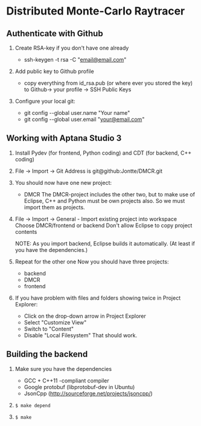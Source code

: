 
Distributed Monte-Carlo Raytracer
=================================

Authenticate with Github
--------------------
1. Create RSA-key if you don't have one already
	- ssh-keygen -t rsa -C "email@email.com"

2. Add public key to Github profile
	- copy everything from id_rsa.pub (or where ever you stored the key) to Github-> 
	your profile -> SSH Public Keys

3. Configure your local git:
	- git config --global user.name "Your name"
	- git config --global user.email "your@email.com"
	


Working with Aptana Studio 3
--------------------
1. Install Pydev (for frontend, Python coding) and CDT (for backend, C++ coding)
2. File -> Import -> Git
	Address is git@github:Jontte/DMCR.git

3. You should now have one new project:
	- DMCR
	The DMCR-project includes the other two, but to make use of Eclipse, C++ and Python
	must be own projects also.
	So we must import them as projects.
	
4. File -> Import -> General - Import existing project into workspace
	Choose DMCR/frontend or backend
	Don't allow Eclipse to copy project contents
	
	NOTE: As you import backend, Eclipse builds it automatically. (At least if you have 
	the dependencies.)
	
5.	Repeat for the other one
	Now you should have three projects:
	- backend
	- DMCR
	- frontend
	
6.	If you have problem with files and folders showing twice in Project Explorer:
	- Click on the drop-down arrow in Project Explorer
	- Select "Customize View"
	- Switch to "Content"
	- Disable "Local Filesystem"
	That should work.
	

Building the backend
--------------------

1. Make sure you have the dependencies
   - GCC + C++11 -compliant compiler
   - Google protobuf (libprotobuf-dev in Ubuntu)
   - JsonCpp (http://sourceforge.net/projects/jsoncpp/)

2. `$ make depend`

3. `$ make`

